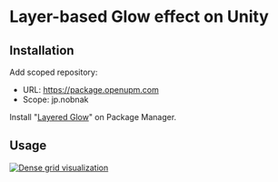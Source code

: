 # Layer-based Glow effect on Unity

## Installation
Add scoped repository:

- URL: https://package.openupm.com
- Scope: jp.nobnak

Install "[Layered Glow](https://openupm.com/packages/jp.nobnak.layered_glow/)" on Package Manager.

## Usage
[![Dense grid visualization](http://img.youtube.com/vi/1UEmdcxREWA/maxresdefault.jpg)](https://youtu.be/1UEmdcxREWA)
